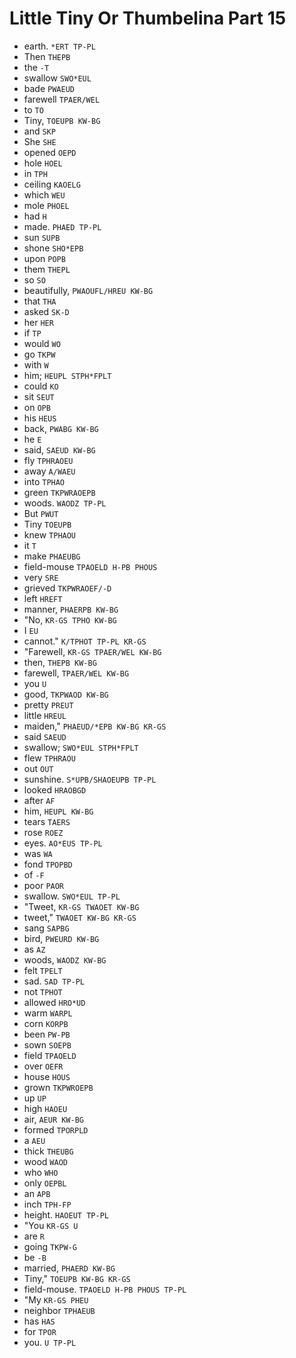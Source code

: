 # Little Tiny Or Thumbelina Part 15

* earth. `*ERT TP-PL`
* Then `THEPB`
* the `-T`
* swallow `SWO*EUL`
* bade `PWAEUD`
* farewell `TPAER/WEL`
* to `TO`
* Tiny, `TOEUPB KW-BG`
* and `SKP`
* She `SHE`
* opened `OEPD`
* hole `HOEL`
* in `TPH`
* ceiling `KAOELG`
* which `WEU`
* mole `PHOEL`
* had `H`
* made. `PHAED TP-PL`
* sun `SUPB`
* shone `SHO*EPB`
* upon `POPB`
* them `THEPL`
* so `SO`
* beautifully, `PWAOUFL/HREU KW-BG`
* that `THA`
* asked `SK-D`
* her `HER`
* if `TP`
* would `WO`
* go `TKPW`
* with `W`
* him; `HEUPL STPH*FPLT`
* could `KO`
* sit `SEUT`
* on `OPB`
* his `HEUS`
* back, `PWABG KW-BG`
* he `E`
* said, `SAEUD KW-BG`
* fly `TPHRAOEU`
* away `A/WAEU`
* into `TPHAO`
* green `TKPWRAOEPB`
* woods. `WAODZ TP-PL`
* But `PWUT`
* Tiny `TOEUPB`
* knew `TPHAOU`
* it `T`
* make `PHAEUBG`
* field-mouse `TPAOELD H-PB PHOUS`
* very `SRE`
* grieved `TKPWRAOEF/-D`
* left `HREFT`
* manner, `PHAERPB KW-BG`
* "No, `KR-GS TPHO KW-BG`
* I `EU`
* cannot." `K/TPHOT TP-PL KR-GS`
* "Farewell, `KR-GS TPAER/WEL KW-BG`
* then, `THEPB KW-BG`
* farewell, `TPAER/WEL KW-BG`
* you `U`
* good, `TKPWAOD KW-BG`
* pretty `PREUT`
* little `HREUL`
* maiden," `PHAEUD/*EPB KW-BG KR-GS`
* said `SAEUD`
* swallow; `SWO*EUL STPH*FPLT`
* flew `TPHRAOU`
* out `OUT`
* sunshine. `S*UPB/SHAOEUPB TP-PL`
* looked `HRAOBGD`
* after `AF`
* him, `HEUPL KW-BG`
* tears `TAERS`
* rose `ROEZ`
* eyes. `AO*EUS TP-PL`
* was `WA`
* fond `TPOPBD`
* of `-F`
* poor `PAOR`
* swallow. `SWO*EUL TP-PL`
* "Tweet, `KR-GS TWAOET KW-BG`
* tweet," `TWAOET KW-BG KR-GS`
* sang `SAPBG`
* bird, `PWEURD KW-BG`
* as `AZ`
* woods, `WAODZ KW-BG`
* felt `TPELT`
* sad. `SAD TP-PL`
* not `TPHOT`
* allowed `HRO*UD`
* warm `WARPL`
* corn `KORPB`
* been `PW-PB`
* sown `SOEPB`
* field `TPAOELD`
* over `OEFR`
* house `HOUS`
* grown `TKPWROEPB`
* up `UP`
* high `HAOEU`
* air, `AEUR KW-BG`
* formed `TPORPLD`
* a `AEU`
* thick `THEUBG`
* wood `WAOD`
* who `WHO`
* only `OEPBL`
* an `APB`
* inch `TPH-FP`
* height. `HAOEUT TP-PL`
* "You `KR-GS U`
* are `R`
* going `TKPW-G`
* be `-B`
* married, `PHAERD KW-BG`
* Tiny," `TOEUPB KW-BG KR-GS`
* field-mouse. `TPAOELD H-PB PHOUS TP-PL`
* "My `KR-GS PHEU`
* neighbor `TPHAEUB`
* has `HAS`
* for `TPOR`
* you. `U TP-PL`
